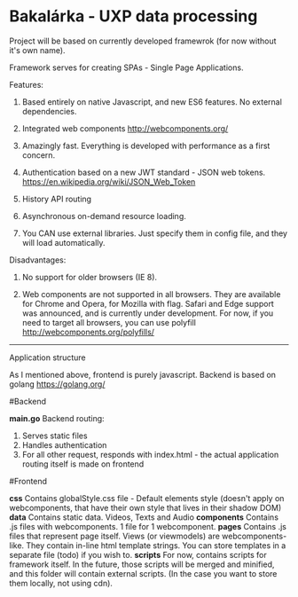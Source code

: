 # Bakalárka - UXP data processing

Project will be based on currently developed framewrok (for now without it's own name).

Framework serves for creating SPAs - Single Page Applications.

Features:

1. Based entirely on native Javascript, and new ES6 features. No external dependencies.

2. Integrated web components http://webcomponents.org/

3. Amazingly fast. Everything is developed with performance as a first concern.

4. Authentication based on a new JWT standard - JSON web tokens. https://en.wikipedia.org/wiki/JSON_Web_Token

5. History API routing

6. Asynchronous on-demand resource loading.

7. You CAN use external libraries. Just specify them in config file, and they will load automatically.


Disadvantages:

1. No support for older browsers (IE 8).

2. Web components are not supported in all browsers. They are available for Chrome and Opera, for Mozilla with flag. Safari and Edge support was announced, and is currently under development. For now, if you need to target all browsers, you can use polyfill http://webcomponents.org/polyfills/

-------------------------------------------------------
Application structure

As I mentioned above, frontend is purely javascript. Backend is based on golang https://golang.org/  

#Backend

**main.go**
Backend routing:
1. Serves static files  
2. Handles authentication 
3. For all other request, responds with index.html - the actual application routing itself is made on frontend 

#Frontend

**css**
Contains globalStyle.css file - Default elements style (doesn't apply on webcomponents, that have their own style that lives in their shadow DOM)
**data**
Contains static data. Videos, Texts and Audio
**components**
Contains .js files with webcomponents. 1 file for 1 webcomponent. 
**pages**
Contains .js files that represent page itself. Views (or viewmodels) are webcomponents-like. They contain in-line html template strings. You can store templates in a separate file (todo) if you wish to.
**scripts**
For now, contains scripts for framework itself. In the future, those scripts will be merged and minified, and this folder will contain external scripts. (In the case you want to store them locally, not using cdn).
